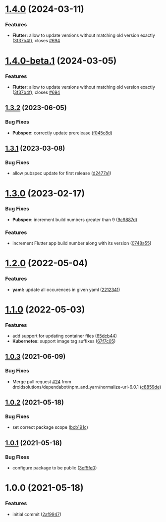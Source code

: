 # [1.4.0](https://github.com/droidsolutions/semantic-release-update-file/compare/v1.3.2...v1.4.0) (2024-03-11)


### Features

* **Flutter:** allow to update versions without matching old version exactly ([3f37b4f](https://github.com/droidsolutions/semantic-release-update-file/commit/3f37b4f418c357def0f8eac40e49a680a2b8c6ae)), closes [#694](https://github.com/droidsolutions/semantic-release-update-file/issues/694)

# [1.4.0-beta.1](https://github.com/droidsolutions/semantic-release-update-file/compare/v1.3.2...v1.4.0-beta.1) (2024-03-05)


### Features

* **Flutter:** allow to update versions without matching old version exactly ([3f37b4f](https://github.com/droidsolutions/semantic-release-update-file/commit/3f37b4f418c357def0f8eac40e49a680a2b8c6ae)), closes [#694](https://github.com/droidsolutions/semantic-release-update-file/issues/694)

## [1.3.2](https://github.com/droidsolutions/semantic-release-update-file/compare/v1.3.1...v1.3.2) (2023-06-05)


### Bug Fixes

* **Pubspec:** correctly update prerelease ([f045c8d](https://github.com/droidsolutions/semantic-release-update-file/commit/f045c8d8b85923d69553b7a3fcd090f97d0b9980))

## [1.3.1](https://github.com/droidsolutions/semantic-release-update-file/compare/v1.3.0...v1.3.1) (2023-03-08)


### Bug Fixes

* allow pubspec update for first release ([d2477a1](https://github.com/droidsolutions/semantic-release-update-file/commit/d2477a1aeb3995596decc0ba1d326cb57b2331e7))

# [1.3.0](https://github.com/droidsolutions/semantic-release-update-file/compare/v1.2.0...v1.3.0) (2023-02-17)


### Bug Fixes

* **Pubspec:** increment build numbers greater than 9 ([9c9887d](https://github.com/droidsolutions/semantic-release-update-file/commit/9c9887d0380def5f0e5ed3ce3635be8661af2090))


### Features

* increment Flutter app build number along with its version ([0748a55](https://github.com/droidsolutions/semantic-release-update-file/commit/0748a55e70b1086a0e2a853dcd13c7c6d6167b25))

# [1.2.0](https://github.com/droidsolutions/semantic-release-update-file/compare/v1.1.0...v1.2.0) (2022-05-04)


### Features

* **yaml:** update all occurences in given yaml ([2212341](https://github.com/droidsolutions/semantic-release-update-file/commit/221234167f5703fcd04684e48d76597d1e21176f))

# [1.1.0](https://github.com/droidsolutions/semantic-release-update-file/compare/v1.0.3...v1.1.0) (2022-05-03)


### Features

* add support for updating container files ([65dcb44](https://github.com/droidsolutions/semantic-release-update-file/commit/65dcb44cfad74d9da7ae0015c24a60ae7da0769a))
* **Kubernetes:** support image tag suffixes ([67f7c05](https://github.com/droidsolutions/semantic-release-update-file/commit/67f7c0519dfd5fb0b74766b9b8701a3d5e4c85cd))

## [1.0.3](https://github.com/droidsolutions/semantic-release-update-file/compare/v1.0.2...v1.0.3) (2021-06-09)


### Bug Fixes

* Merge pull request [#24](https://github.com/droidsolutions/semantic-release-update-file/issues/24) from droidsolutions/dependabot/npm_and_yarn/normalize-url-6.0.1 ([c8859de](https://github.com/droidsolutions/semantic-release-update-file/commit/c8859deed39457e826ae49512418c1a0fa84d0f9))

## [1.0.2](https://github.com/droidsolutions/semantic-release-update-file/compare/v1.0.1...v1.0.2) (2021-05-18)


### Bug Fixes

* set correct package scope ([bcb191c](https://github.com/droidsolutions/semantic-release-update-file/commit/bcb191c270f1d624c96929502e23dda72b814116))

## [1.0.1](https://github.com/droidsolutions/semantic-release-update-file/compare/v1.0.0...v1.0.1) (2021-05-18)


### Bug Fixes

* configure package to be public ([3cf5fe0](https://github.com/droidsolutions/semantic-release-update-file/commit/3cf5fe02b34041e43ede5fc8cd277b60cf7d9f24))

# 1.0.0 (2021-05-18)


### Features

* initial commit ([2af9947](https://github.com/droidsolutions/semantic-release-update-file/commit/2af99479f1feecc512b05594546275a856ec0859))
